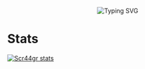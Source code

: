 <p align="center">
<img src="https://readme-typing-svg.herokuapp.com?font=Fira+Code&pause=1000&width=435&lines=Muy+Buenas+Soy+Miguel-dh" alt="Typing SVG" /></a>

# Stats
[![Scr44gr stats](https://github-readme-stats.vercel.app/api?username=Miguel-dh&count_private=true&theme=tokyonight)](https://github.com/anuraghazra/github-readme-stats)

